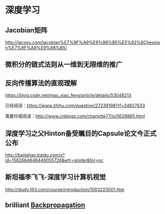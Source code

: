# 深度学习
## Jacobian矩阵
http://jacoxu.com/jacobian%E7%9F%A9%E9%98%B5%E5%92%8Chessian%E7%9F%A9%E9%98%B5/

## 微积分的链式法则从一维到无限维的推广


## 反向传播算法的直观理解
https://blog.csdn.net/mao_xiao_feng/article/details/53048213

已经阅读：https://www.zhihu.com/question/27239198?rf=24827633

需要仔细阅读：http://www.cnblogs.com/charlotte77/p/5629865.html
## 深度学习之父Hinton备受瞩目的Capsule论文今正式公布
http://baijiahao.baidu.com/s?id=1582664648449055726&wfr=spider&for=pc

## 斯坦福李飞飞-深度学习计算机视觉
http://study.163.com/course/introduction/1003223001.htm

## brilliant [Backpropagation](https://brilliant.org/wiki/backpropagation/)